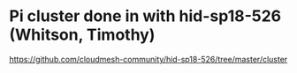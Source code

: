 # Pi cluster done in with hid-sp18-526 (Whitson, Timothy)

https://github.com/cloudmesh-community/hid-sp18-526/tree/master/cluster